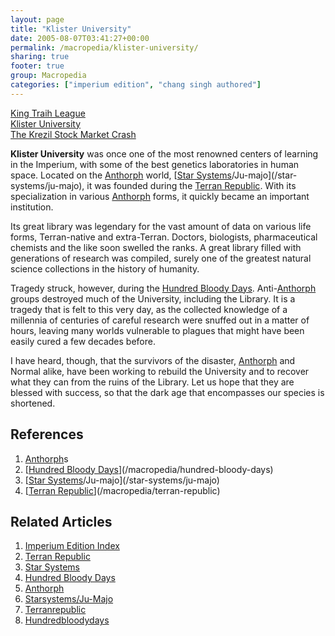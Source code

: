 ```yaml
---
layout: page
title: "Klister University"
date: 2005-08-07T03:41:27+00:00
permalink: /macropedia/klister-university/
sharing: true
footer: true
group: Macropedia
categories: ["imperium edition", "chang singh authored"]
---
```


<div class='row'>
	<div class='col-md-4'><a href='/macropedia/king-traih-league'>King Traih League</a></div>
	<div class='col-md-4'><a href='/macropedia/klister-university'>Klister University</a></div>
	<div class='col-md-4'><a href='/macropedia/krezil-stock-market-crash'>The Krezil Stock Market Crash</a></div>
</div>


**Klister University** was once one of the most renowned centers of learning in the Imperium, with some of the best genetics laboratories in human space.  Located on the [Anthorph](/macropedia/anthorph) world, [[Star Systems](/macropedia/star-systems)/Ju-majo](/star-systems/ju-majo), it was founded during the [Terran Republic](/macropedia/terran-republic).  With its specialization in various [Anthorph](/macropedia/anthorph) forms, it quickly became an important institution.

Its great library was legendary for the vast amount of data on various life forms, Terran-native and extra-Terran.  Doctors, biologists, pharmaceutical chemists and the like soon swelled the ranks.  A great library filled with generations of research was compiled, surely one of the greatest natural science collections in the history of humanity.

Tragedy struck, however, during the [Hundred Bloody Days](/macropedia/hundred-bloody-days).  Anti-[Anthorph](/macropedia/anthorph) groups destroyed much of the University, including the Library.  It is a tragedy that is felt to this very day, as the collected knowledge of a millennia of centuries of careful research were snuffed out in a matter of hours, leaving many worlds vulnerable to plagues that might have been easily cured a few decades before.

I have heard, though, that the survivors of the disaster, [Anthorph](/macropedia/anthorph) and Normal alike, have been working to rebuild the University and to recover what they can from the ruins of the Library.  Let us hope that they are blessed with success, so that the dark age that encompasses our species is shortened.

## References
1. [Anthorph](/macropedia/anthorph)s
1. [[Hundred Bloody Days](/macropedia/hundred-bloody-days)](/macropedia/hundred-bloody-days)
1. [[Star Systems](/macropedia/star-systems)/Ju-majo](/star-systems/ju-majo)
1. [[Terran Republic](/macropedia/terran-republic)](/macropedia/terran-republic)

## Related Articles

1. [Imperium Edition Index](/macropedia/imperium-edition-index)
2. [Terran Republic](/macropedia/terran-republic)
3. [Star Systems](/macropedia/star-systems)
4. [Hundred Bloody Days](/macropedia/hundred-bloody-days)
5. [Anthorph](/macropedia/anthorph)
6. [Starsystems/Ju-Majo](/star-systems/ju-majo)
7. [Terranrepublic](/macropedia/terran-republic)
8. [Hundredbloodydays](/macropedia/hundred-bloody-days)




 
